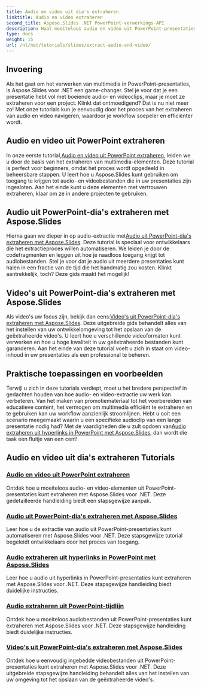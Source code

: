 ```yaml
---
title: Audio en video uit dia's extraheren
linktitle: Audio en video extraheren
second_title: Aspose.Slides .NET PowerPoint-verwerkings-API
description: Haal moeiteloos audio en video uit PowerPoint-presentaties met Aspose.Slides voor .NET dankzij onze uitgebreide stapsgewijze tutorials.
type: docs
weight: 15
url: /nl/net/tutorials/slides/extract-audio-and-video/
---
```

## Invoering

Als het gaat om het verwerken van multimedia in PowerPoint-presentaties, is Aspose.Slides voor .NET een game-changer. Stel je voor dat je een presentatie hebt vol met boeiende audio- en videoclips, maar je moet ze extraheren voor een project. Klinkt dat ontmoedigend? Dat is nu niet meer zo! Met onze tutorials kun je eenvoudig door het proces van het extraheren van audio en video navigeren, waardoor je workflow soepeler en efficiënter wordt.

## Audio en video uit PowerPoint extraheren

 In onze eerste tutorial,[Audio en video uit PowerPoint extraheren](./extracting-audio-and-video/), leiden we u door de basis van het extraheren van multimedia-elementen. Deze tutorial is perfect voor beginners, omdat het proces wordt opgedeeld in beheersbare stappen. U leert hoe u Aspose.Slides kunt gebruiken om toegang te krijgen tot audio- en videobestanden die in uw presentaties zijn ingesloten. Aan het einde kunt u deze elementen met vertrouwen extraheren, klaar om ze in andere projecten te gebruiken.

## Audio uit PowerPoint-dia's extraheren met Aspose.Slides

 Hierna gaan we dieper in op audio-extractie met[Audio uit PowerPoint-dia's extraheren met Aspose.Slides](./extract-audio-from-powerpoint/). Deze tutorial is speciaal voor ontwikkelaars die het extractieproces willen automatiseren. We leiden je door de codefragmenten en leggen uit hoe je naadloos toegang krijgt tot audiobestanden. Stel je voor dat je audio uit meerdere presentaties kunt halen in een fractie van de tijd die het handmatig zou kosten. Klinkt aantrekkelijk, toch? Deze gids maakt het mogelijk!

## Video's uit PowerPoint-dia's extraheren met Aspose.Slides

 Als video's uw focus zijn, bekijk dan eens:[Video's uit PowerPoint-dia's extraheren met Aspose.Slides](./extract-videos-from-powerpoint-slides/). Deze uitgebreide gids behandelt alles van het instellen van uw ontwikkelomgeving tot het opslaan van de geëxtraheerde video's. U leert hoe u verschillende videoformaten kunt verwerken en hoe u hoge kwaliteit in uw geëxtraheerde bestanden kunt garanderen. Aan het einde van deze tutorial voelt u zich in staat om video-inhoud in uw presentaties als een professional te beheren.

## Praktische toepassingen en voorbeelden

Terwijl u zich in deze tutorials verdiept, moet u het bredere perspectief in gedachten houden van hoe audio- en video-extractie uw werk kan verbeteren. Van het maken van promotiemateriaal tot het voorbereiden van educatieve content, het vermogen om multimedia efficiënt te extraheren en te gebruiken kan uw workflow aanzienlijk stroomlijnen. Hebt u ooit een scenario meegemaakt waarin u een specifieke audioclip van een lange presentatie nodig had? Met de vaardigheden die u zult opdoen van[Audio extraheren uit hyperlinks in PowerPoint met Aspose.Slides](./extract-audio-from-hyperlinks/), dan wordt die taak een fluitje van een cent!

## Audio en video uit dia's extraheren Tutorials
### [Audio en video uit PowerPoint extraheren](./extracting-audio-and-video/)
Ontdek hoe u moeiteloos audio- en video-elementen uit PowerPoint-presentaties kunt extraheren met Aspose.Slides voor .NET. Deze gedetailleerde handleiding biedt een stapsgewijze aanpak.
### [Audio uit PowerPoint-dia's extraheren met Aspose.Slides](./extract-audio-from-powerpoint/)
Leer hoe u de extractie van audio uit PowerPoint-presentaties kunt automatiseren met Aspose.Slides voor .NET. Deze stapsgewijze tutorial begeleidt ontwikkelaars door het proces van toegang.
### [Audio extraheren uit hyperlinks in PowerPoint met Aspose.Slides](./extract-audio-from-hyperlinks/)
Leer hoe u audio uit hyperlinks in PowerPoint-presentaties kunt extraheren met Aspose.Slides voor .NET. Deze stapsgewijze handleiding biedt duidelijke instructies.
### [Audio extraheren uit PowerPoint-tijdlijn](./extracting-audio-from-timeline/)
Ontdek hoe u moeiteloos audiobestanden uit PowerPoint-presentaties kunt extraheren met Aspose.Slides voor .NET. Deze stapsgewijze handleiding biedt duidelijke instructies.
### [Video's uit PowerPoint-dia's extraheren met Aspose.Slides](./extract-videos-from-powerpoint-slides/)
Ontdek hoe u eenvoudig ingebedde videobestanden uit PowerPoint-presentaties kunt extraheren met Aspose.Slides voor .NET. Deze uitgebreide stapsgewijze handleiding behandelt alles van het instellen van uw omgeving tot het opslaan van de geëxtraheerde video's.